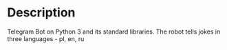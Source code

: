 # Description
Telegram Bot on Python 3 and its standard libraries.
The robot tells jokes in three languages - pl, en, ru
